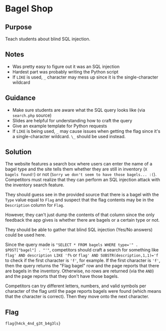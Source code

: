 # Bagel Shop

## Purpose

Teach students about blind SQL injection.

## Notes

* Was pretty easy to figure out it was an SQL injection
* Hardest part was probably writing the Python script
* If `LIKE` is used, `_` character may mess up since it is the single-character wildcard

## Guidance

* Make sure students are aware what the SQL query looks like (via `search.php` source)
* Slides are helpful for understanding how to craft the query
* Give an example template for Python requests
* If `LIKE` is being used, `_` may cause issues when getting the flag since it's a single-character wildcard. `\_` should be used instead.

## Solution

The website features a search box where users can enter the name of a bagel type
and the site tells them whether they are still in inventory (`X bagels found!`)
or not (`Sorry we don't seem to have those bagels... :(`). Competitors must
realize that they can perform an SQL injection attack with the inventory search
feature.

They should guess see in the provided source that there is a bagel with the
`Type` value equal to `Flag` and suspect that the flag contents may be in the
`Description` column for `Flag`.

However, they can't just dump the contents of that column since the only
feedback the app gives is whether there are bagels or a certain type or not.

They should be able to gather that blind SQL injection (Yes/No answers) could
be used here.

Since the query made is `"SELECT * FROM bagels WHERE type='" . $POST["bagel"] . "'"`,
competitors should craft a search for something like
`flag' AND description LIKE 'f%` or `flag' AND SUBSTR(description,1,1)='f` to
check if the first character is `'f'`, for example. If the first character is
`'f'`, then the query returns the "Flag bagel" row and the page reports that
there are bagels in the inventory. Otherwise, no rows are returned (via the
`AND`) and the page reports that they don't have those bagels.

Competitors can try different letters, numbers, and valid symbols per
character of the flag until the page reports bagels were found (which means
that the character is correct). Then they move onto the next character.

## Flag

`flag{h4ck_4nd_g3t_b4g3ls}`
